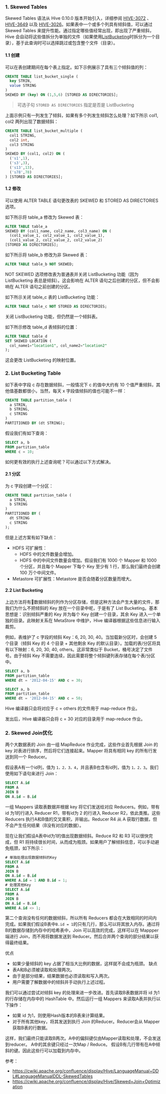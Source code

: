 
### 1. Skewed Tables

Skewed Tables 语法从 Hive 0.10.0 版本开始引入，详细参阅 [HIVE-3072](https://issues.apache.org/jira/browse/HIVE-3072) 、 [HIVE-3649](https://issues.apache.org/jira/browse/HIVE-3649) 以及 [HIVE-3026](https://issues.apache.org/jira/browse/HIVE-3026)。如果表中一个或多个列具有倾斜值，可以通过 Skewed Tables 来提升性能。通过指定哪些值经常出现，即出现了严重倾斜，Hive 会自动将这些值拆分为单独的文件（如果使用[ListBucketing](https://cwiki.apache.org/confluence/display/Hive/ListBucketing)时拆分为一个目录），基于此查询时可以选择跳过或包含整个文件（目录）。

#### 1.1 创建

可以在表创建期间在每个表上指定。如下示例展示了具有三个倾斜值的列：
```sql
CREATE TABLE list_bucket_single (
  key STRIN,
  value STRING
)
SKEWED BY (key) ON (1,5,6) [STORED AS DIRECTORIES];
```
> 可选子句 `STORED AS DIRECTORIES` 指定是否是 ListBucketing

上面示例只有一列发生了倾斜，如果有多个列发生倾斜怎么处理？如下所示 col1, col2 两列出现了数据倾斜：
```sql
CREATE TABLE list_bucket_multiple (
  col1 STRING,
  col2 int,
  col3 STRING
)
SKEWED BY (col1, col2) ON (
  ('s1',1),
  ('s3',3),
  ('s13',13),
  ('s78',78)
) [STORED AS DIRECTORIES];
```

#### 1.2 修改

可以使用 ALTER TABLE 语句更改表的 SKEWED 和 STORED AS DIRECTORIES 选项。

如下所示将 table_a 修改为 Skewed 表：
```sql
ALTER TABLE table_a
SKEWED BY (col1_name, col2_name, col3_name) ON (
  (col1_value_1, col2_value_1, col2_value_1),
  (col1_value_2, col2_value_2, col2_value_2)
[STORED AS DIRECTORIES];
```

如下所示将 table_b 修改为非 Skewed 表：
```sql
ALTER TABLE table_b NOT SKEWED;
```
NOT SKEWED 选项修改表为普通表并关闭 ListBucketing 功能（因为 ListBucketing 表总是倾斜）。这会影响在 ALTER 语句之后创建的分区，但不会影响在 ALTER 语句之前创建的分区。

如下所示关闭 table_c 表的 ListBucketing 功能：
```sql
ALTER TABLE table_c NOT STORED AS DIRECTORIES;
```
关闭 ListBucketing 功能，但仍然是一个倾斜表。

如下所示修改 table_d 表倾斜的位置：
```sql
ALTER TABLE table_d
SET SKEWED LOCATION (
  col_name1="location1", col_name2="location2"
);
```
这会更改 ListBucketing 的映射位置。

### 2. List Bucketing Table

如下表中字段 c 存在数据倾斜，一般情况下 c 的值中大约有 10 个值严重倾斜，其他值基数都很小，当然，每天 x 字段值倾斜的值也可能不一样：
```sql
CREATE TABLE partition_table (
  a STRIN,
  b STRING,
  c STRING
)
PARTITIONED BY (dt STRING);
```
假设我们有如下查询：
```sql
SELECT a, b
FROM partition_table
WHERE c = 10;
```
如何更有效的执行上述查询呢？可以通过以下方式解决。

#### 2.1 分区

为 c 字段创建一个分区：
```sql
CREATE TABLE partition_table (
  a STRIN,
  b STRING
)
PARTITIONED BY (
  dt STRING
  c STRING
);
```
但是上述方案有如下缺点：
- HDFS 可扩展性：
  - HDFS 中的文件数量会增加。
  - HDFS 中的中间文件数量会增加。假设我们有 1000 个 Mapper 和 1000 个分区，并且每个 Mapper 下每个 Key 至少有 1 行，那么我们最终会创建 100 万个中间文件。
- Metastore 可扩展性：Metastore 是否会随着分区数量而增大。

#### 2.2 List Bucketing

上边方法将有数据倾斜的列作为分区存储，但是这种方法会产生大量的文件，那我们为什么不把倾斜的 Key 放在一个目录中呢，于是有了 List Bucketing。基本思想是：识别倾斜严重的 Key 并为每个 Key 创建一个目录，其余 Key 进入一个单独的目录。此映射关系在 MetaStore 中维护，Hive 编译器根据这些信息进行输入裁剪。

例如，表维护了 c 字段的倾斜 Key：6, 20, 30, 40。当加载新分区时，会创建 5 个目录（倾斜 Key 的 4 个目录 + 其他剩余 Key 的默认目录）。加载的表/分区将具有以下映射：6, 20, 30, 40, others。这非常类似于 Bucket，桶号决定了文件号。由于倾斜 Key 不需要连续，因此需要将整个倾斜键列表存储在每个表/分区中。

```sql
SELECT a, b
FROM partition_table
WHERE dt = '2012-04-15' AND c = 30;
```

```sql
SELECT a, b
FROM partition_table
WHERE dt = '2012-04-15' AND c = 50;
```
Hive 编译器只会将对应于 c = others 的文件用于 map-reduce 作业。

发出后，Hive 编译器只会将 c = 30 对应的目录用于 map-reduce 作业。




### 2. Skewed Join优化

两个大数据表的 Join 由一组 MapReduce 作业完成，这些作业首先根据 Join 的 key 对表进行排序，然后将它们连接起来。Mapper 将具有相同 key 的所有行发送到同一个 Reducer。

假设表A有一个id列，值为 `1，2，3，4`，并且表B也含有id列，值为 `1，2，3`。我们使用如下语句来进行 Join：
```sql
SELECT A.id
FROM A
JOIN B
ON A.id = B.id
```
一组 Mappers 读取表数据并根据 key 将它们发送给对应 Reducers。例如，带有 id 为1的行进入 Reducer R1，带有id为 2 的行进入 Reducer R2，依此类推。这些 Reducers 执行A和B值的交叉乘积，并输出。Reducer R4 从 A 获取行数据，但不会产生任何结果（B没有对应的数据）。

现在让我们假设A表中id为1的值出现数据倾斜。Reduce R2 和 R3 可以很快完成，但 R1 将持续很长时间，从而成为瓶颈。如果用户了解倾斜信息，可以手动避免瓶颈，如下所示：
```sql
# 单独处理出现数据倾斜的Key
SELECT A.id
FROM A
JOIN B
ON A.id = B.id
WHERE A.id = 1 AND B.id = 1;
# 处理其他Key
SELECT A.id
FROM A
JOIN B
ON A.id = B.id
WHERE A.id <> 1;
```
第二个查询没有任何的数据倾斜，所以所有 Reducers 都会在大致相同的时间内完成。如果我们假设B表中`B.id = 1`的只有几行，那么可以将其放入内存。通过将B的数据存储到内存中的哈希表中，Join 可以高效的完成，这样可以在 Mappper 端进行 Join，而不用将数据发送到 Reducer。然后合并两个查询的部分结果以获得最终结果。

优点
- 如果少量倾斜的 key 占据了相当大比例的数据，这样就不会成为瓶颈。
缺点
- 表A和B必须被读取和处理两次。
- 由于是部分结果，结果数据也必须读取和写入两次。
- 用户需要了解数据中的倾斜并手动执行上述过程。

我们可以通过尝试对倾斜 key 的处理来进一步改进。首先读取B表数据并将 id 为1的行存储在内存中的 HashTable 中。然后运行一组 Mappers 来读取A表并执行以下操作：
- 如果 id 为1，则使用Hash版本的B表来计算结果。
- 对于所有其他key，将其发送到执行 Join 的Reducer。Reducer会从 Mapper 获取B表的行数据。

这样，我们最终只能读取B两次。A中的偏斜键仅由Mapper读取和处理，不会发送到reducer。 A中的其余键只经过一次Map / Reduce。
假设B有几行带有在A中倾斜的键。因此这些行可以加载到内存中。




参考：
- https://cwiki.apache.org/confluence/display/Hive/LanguageManual+DDL#LanguageManualDDL-SkewedTables
- https://cwiki.apache.org/confluence/display/Hive/Skewed+Join+Optimization
